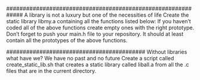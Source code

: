 #############################################################
A library is not a luxury but one of the necessities of life
Create the static library libmy.a containing all the functions listed below:
If you haven’t coded all of the above functions create empty ones with the right prototype.
Don’t forget to push your main.h file to your repository.
It should at least contain all the prototypes of the above functions.


##########################################
Without libraries what have we? We have no past and no future
Create a script called create_static_lib.sh that creates a static 
library called liball.a from all the .c files that are in the current directory.













